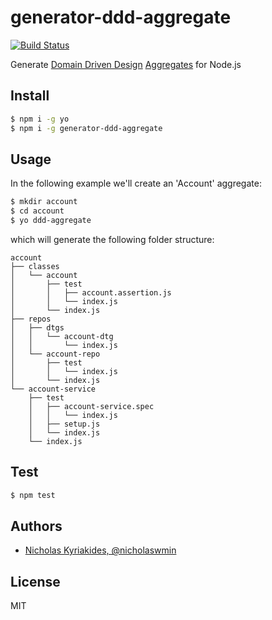 # generator-ddd-aggregate

[![Build Status](https://travis-ci.org/nicholaswmin/generator-ddd-aggregate.svg?branch=master)](https://travis-ci.org/nicholaswmin/generator-ddd-aggregate)

Generate [Domain Driven Design][ddd] [Aggregates][aggr] for Node.js

## Install

```bash
$ npm i -g yo
$ npm i -g generator-ddd-aggregate
```

## Usage

In the following example we'll create an 'Account' aggregate:

```bash
$ mkdir account
$ cd account
$ yo ddd-aggregate
```

which will generate the following folder structure:

```
account
├── classes
│   └── account
│       ├── test
│       │   ├── account.assertion.js
│       │   └── index.js
│       └── index.js
├── repos
│   ├── dtgs
│   │   └── account-dtg
│   │       └── index.js
│   └── account-repo
│       ├── test
│       │   └── index.js
│       └── index.js
└── account-service
    ├── test
    │   ├── account-service.spec
    │   │   └── index.js
    │   ├── setup.js
    │   └── index.js
    └── index.js
```

## Test

```bash
$ npm test
```

## Authors

- [Nicholas Kyriakides, @nicholaswmin][nicholaswmin]

[ddd]: https://en.wikipedia.org/wiki/Domain-driven_design
[aggr]: https://martinfowler.com/bliki/DDD_Aggregate.html
[nicholaswmin]: https://github.com/nicholaswmin

## License

MIT
